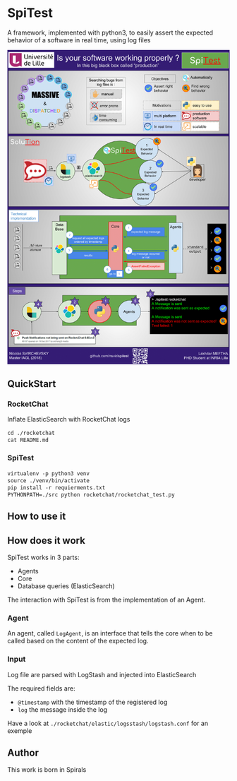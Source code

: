 SpiTest
=======

A framework, implemented with python3,
to easily assert the expected behavior of a software in real time,
using log files

![scientific_poster](https://raw.githubusercontent.com/nsvir/SpiTest/master/poster/Nicolas%20SVIRCHEVSKY.png)

## QuickStart

### RocketChat
Inflate ElasticSearch with RocketChat logs

```
cd ./rocketchat
cat README.md
```

### SpiTest
```
virtualenv -p python3 venv
source ./venv/bin/activate
pip install -r requierments.txt
PYTHONPATH=./src python rocketchat/rocketchat_test.py
```

## How to use it


## How does it work

SpiTest works in 3 parts:
- Agents
- Core
- Database queries (ElasticSearch)

The interaction with SpiTest is from the implementation of an Agent.

### Agent
An agent, called `LogAgent`, is an interface that tells the core
when to be called based on the content of the expected log.

### Input
Log file are parsed with LogStash and injected into ElasticSearch

The required fields are:
- `@timestamp` with the timestamp of the registered log
- `log` the message inside the log

Have a look at `./rocketchat/elastic/logsstash/logstash.conf` for an exemple


## Author
This work is born in Spirals
